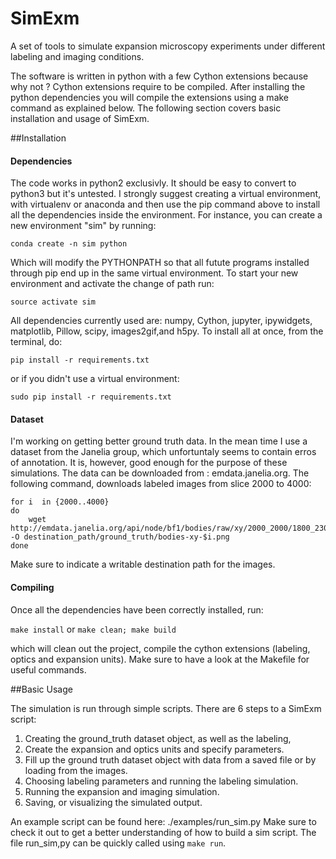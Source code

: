 # SimExm
A set of tools to simulate expansion microscopy experiments under different labeling and imaging conditions. 

The software is written in python with a few Cython extensions because why not ? Cython extensions require to be compiled. After installing the python dependencies you will compile the extensions using a make command as explained below. The following section covers basic installation and usage of SimExm.


##Installation

#### Dependencies

The code works in python2 exclusivly. It should be easy to convert to python3 but it's untested.
I strongly suggest creating a virtual environment, with virtualenv or anaconda and then use the pip command above to install all the dependencies inside the environment. For instance, you can create a new environment "sim" by running:

`conda create -n sim python`

Which will modify the PYTHONPATH so that all futute programs installed through pip end up in the same virtual environment.
To start your new environment and activate the change of path run: 

`source activate sim` 

All dependencies currently used are: numpy, Cython, jupyter, ipywidgets, matplotlib, Pillow, scipy, images2gif,and h5py. 
To install all at once, from the terminal, do:

`pip install -r requirements.txt`  

or if you didn't  use a virtual environment:

`sudo pip install -r requirements.txt`

#### Dataset

I'm working on getting better ground truth data. In the mean time I use a dataset from the Janelia group, which unfortuntaly seems to contain erros of annotation. It is, however, good enough for the purpose of these simulations.
The data can be downloaded from : emdata.janelia.org. The following command, downloads labeled images from slice 2000 to 4000:

```
for i  in {2000..4000}  
do  
    wget http://emdata.janelia.org/api/node/bf1/bodies/raw/xy/2000_2000/1800_2300_$i -O destination_path/ground_truth/bodies-xy-$i.png  
done
```

Make sure to indicate a writable destination path for the images.

#### Compiling

Once all the dependencies have been correctly installed, run:  

`make install` or `make clean; make build`

which will clean out the project, compile the cython extensions (labeling, optics and expansion units).
Make sure to have a look at the Makefile for useful commands.

##Basic Usage

The simulation is run through simple scripts. There are 6 steps to a SimExm script:  

1. Creating the ground_truth dataset object, as well as the labeling, 
2. Create the expansion and optics units and specify parameters.
3. Fill up the ground truth dataset object with data from a saved file or by loading from the images.
4. Choosing labeling parameters and running the labeling simulation.
5. Running the expansion and imaging simulation.
6. Saving, or visualizing the simulated output.

An example script can be found here: ./examples/run_sim.py
Make sure to check it out to get a better understanding of how to build a sim script.
The file run_sim,py can be quickly called using `make run`.



